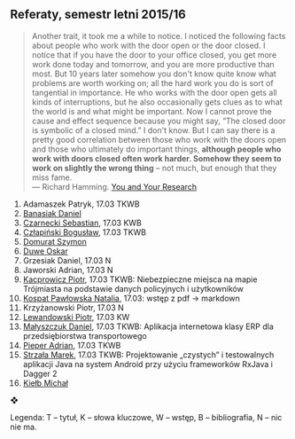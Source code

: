 ## Referaty, semestr letni 2015/16

> Another trait, it took me a while to notice. I noticed the following
> facts about people who work with the door open or the door closed. I
> notice that if you have the door to your office closed, you get more
> work done today and tomorrow, and you are more productive than
> most. But 10 years later somehow you don't know quite know what
> problems are worth working on; all the hard work you do is sort of
> tangential in importance. He who works with the door open gets all
> kinds of interruptions, but he also occasionally gets clues as to what
> the world is and what might be important. Now I cannot prove the cause
> and effect sequence because you might say, “The closed door is
> symbolic of a closed mind.” I don't know. But I can say there is a
> pretty good correlation between those who work with the doors open and
> those who ultimately do important things, **although people who work
> with doors closed often work harder. Somehow they seem to work on
> slightly the wrong thing** – not much, but enough that they miss fame.<br>
> — Richard Hamming. [You and Your Research](http://www.cs.virginia.edu/~robins/YouAndYourResearch.html)

1. Adamaszek Patryk, 17.03 TKWB
1. [Banasiak Daniel](https://github.com/DanBanasiak/Xamarin)
1. [Czarnecki Sebastian](https://github.com/sebcza/haris-eye), 17.03 KWB
1. [Człapiński Bogusław](https://bitbucket.org/bczlapinski/seminarium-magisterskie), 17.03 TKWB
1. [Domurat Szymon](https://github.com/sdomurat/mgr)
1. [Duwe Oskar](https://github.com/Linuksiarz/OmniDaemon)
1. Grzesiak Daniel, 17.03 N
1. Jaworski Adrian, 17.03 N
1. [Kacprowicz Piotr](https://github.com/Undauted/mgr), 17.03 TKWB: Niebezpieczne miejsca na mapie Trójmiasta na podstawie danych policyjnych i użytkowników
1. [Kospat Pawłowska Natalia](https://bitbucket.org/nkopa/seminarium_responsywnetabele), 17.03: wstęp z pdf -> markdown
1. Krzyżanowski Piotr, 17.03 N
1. [Lewandowski Piotr](https://github.com/piotrl/master-thesis), 17.03 KW
1. [Małyszczuk Daniel](https://github.com/malyszdan/mgr), 17.03 TKWB: Aplikacja internetowa klasy ERP dla przedsiębiorstwa transportowego
1. [Pieper Adrian](https://github.com/Gergoybey/pracaMagisterska), 17.03 TKWB
1. [Strzała Marek](https://github.com/MarekAG/mgr), 17.03 TKWB: Projektowanie „czystych” i testowalnych aplikacji Java na system Android przy użyciu frameworków RxJava i Dagger 2
1. [Kiełb Michał](https://github.com/mkielb/masters-thesis)

❖

Legenda: T – tytuł, K – słowa kluczowe, W – wstęp, B – bibliografia, N – nic nie ma.
